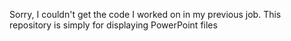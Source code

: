 Sorry, I couldn't get the code I worked on in my previous job. This repository is simply for displaying PowerPoint files
